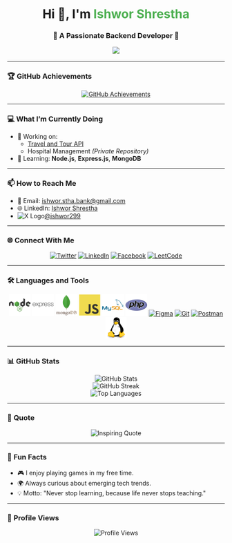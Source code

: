 <h1 align="center">Hi 👋, I'm <span style="color: #4CAF50;">Ishwor Shrestha</span></h1>
<h3 align="center">🚀 A Passionate Backend Developer 🚀</h3>

<p align="center">
  <img src="https://readme-typing-svg.herokuapp.com?font=Fira+Code&size=22&pause=1000&color=4CAF50&center=true&vCenter=true&width=500&lines=Transforming+Ideas+into+Code;Backend+Development+Enthusiast;Lifelong+Learner+and+Tech+Explorer">
</p>

---

### 🏆 **GitHub Achievements**
<p align="center">
  <a href="https://github.com/ryo-ma/github-profile-trophy">
    <img src="https://github-profile-trophy.vercel.app/?username=ishwor-stha&theme=gruvbox&row=1&column=6" alt="GitHub Achievements" />
  </a>
</p>

---

### 💻 **What I’m Currently Doing**
- 🔭 Working on:  
  - [Travel and Tour API](https://github.com/Ishwor-stha/Backend)  
  - Hospital Management *(Private Repository)*  
- 🌱 Learning: **Node.js**, **Express.js**, **MongoDB**

---

### 📫 **How to Reach Me**
- 📧 Email: [ishwor.stha.bank@gmail.com](mailto:ishwor.stha.bank@gmail.com)  
- 🌐 LinkedIn: [Ishwor Shrestha](https://linkedin.com/in/ishwor-shrestha-116310259)  
- <img src="https://upload.wikimedia.org/wikipedia/commons/thumb/4/45/X_logo_2023.svg/120px-X_logo_2023.svg.png" alt="X Logo" width="40" height="40">[@ishwor299](https://x.com/@ishwor299)

---

### 🌐 **Connect With Me**
<p align="center">
  <a href="https://twitter.com/@ishwor299" target="_blank"><img src="https://img.shields.io/twitter/follow/@ishwor299?logo=twitter&style=for-the-badge" alt="Twitter" /></a>
  <a href="https://linkedin.com/in/ishwor-shrestha-116310259" target="_blank"><img src="https://img.shields.io/badge/LinkedIn-blue?style=for-the-badge&logo=linkedin" alt="LinkedIn" /></a>
  <a href="https://fb.com/profile.php?id=61555879275662&mibextid=zbwkwl" target="_blank"><img src="https://img.shields.io/badge/Facebook-1877F2?style=for-the-badge&logo=facebook&logoColor=white" alt="Facebook" /></a>
  <a href="https://www.leetcode.com/esor-shrestha" target="_blank"><img src="https://img.shields.io/badge/LeetCode-orange?style=for-the-badge&logo=leetcode&logoColor=white" alt="LeetCode" /></a>
</p>

---

### 🛠️ **Languages and Tools**
<p align="center">
  <a href="https://nodejs.org" target="_blank"><img src="https://raw.githubusercontent.com/devicons/devicon/master/icons/nodejs/nodejs-original-wordmark.svg" alt="Node.js" width="50" /></a>
  <a href="https://expressjs.com" target="_blank"><img src="https://raw.githubusercontent.com/devicons/devicon/master/icons/express/express-original-wordmark.svg" alt="Express.js" width="50" /></a>
  <a href="https://www.mongodb.com/" target="_blank"><img src="https://raw.githubusercontent.com/devicons/devicon/master/icons/mongodb/mongodb-original-wordmark.svg" alt="MongoDB" width="50" /></a>
  <a href="https://developer.mozilla.org/en-US/docs/Web/JavaScript" target="_blank"><img src="https://raw.githubusercontent.com/devicons/devicon/master/icons/javascript/javascript-original.svg" alt="JavaScript" width="50" /></a>
  <a href="https://www.mysql.com/" target="_blank"><img src="https://raw.githubusercontent.com/devicons/devicon/master/icons/mysql/mysql-original-wordmark.svg" alt="MySQL" width="50" /></a>
  <a href="https://www.php.net" target="_blank"><img src="https://raw.githubusercontent.com/devicons/devicon/master/icons/php/php-original.svg" alt="PHP" width="50" /></a>
  <a href="https://www.figma.com/" target="_blank"><img src="https://www.vectorlogo.zone/logos/figma/figma-icon.svg" alt="Figma" width="50" /></a>
  <a href="https://git-scm.com/" target="_blank"><img src="https://www.vectorlogo.zone/logos/git-scm/git-scm-icon.svg" alt="Git" width="50" /></a>
  <a href="https://postman.com" target="_blank"><img src="https://www.vectorlogo.zone/logos/getpostman/getpostman-icon.svg" alt="Postman" width="50" /></a>
  <a href="https://www.linux.org/" target="_blank"><img src="https://raw.githubusercontent.com/devicons/devicon/master/icons/linux/linux-original.svg" alt="Linux" width="50" /></a>
</p>

---

### 📊 **GitHub Stats**
<p align="center">
  <img src="https://github-readme-stats.vercel.app/api?username=ishwor-stha&show_icons=true&theme=radical" alt="GitHub Stats" />
  <br/>
  <img src="https://github-readme-streak-stats.herokuapp.com/?user=ishwor-stha&theme=radical" alt="GitHub Streak" />
  <br/>
  <img src="https://github-readme-stats.vercel.app/api/top-langs?username=ishwor-stha&show_icons=true&layout=compact&theme=radical" alt="Top Languages" />
</p>

---

### 🎉 **Quote**
<p align="center">
  <img src="https://quotes-github-readme.vercel.app/api?type=horizontal&theme=radical" alt="Inspiring Quote">
  <br/>
  
</p>

---

### 🐾 **Fun Facts**
- 🎮 I enjoy playing games in my free time.  
- 🌍 Always curious about emerging tech trends.  
- 💡 Motto: "Never stop learning, because life never stops teaching."  

---

### 🎨 **Profile Views**
<p align="center">
  <img src="https://komarev.com/ghpvc/?username=ishwor-stha&label=Profile%20views&color=brightgreen&style=flat" alt="Profile Views" />
</p>
